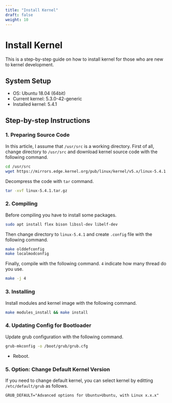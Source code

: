 ```yaml
---
title: "Install Kernel"
draft: false
weight: 10
---
```


# Install Kernel

This is a step-by-step guide on how to install kernel for those who are new to kernel development.

## System Setup

- OS: Ubuntu 18.04 (64bit)
- Current kernel: 5.3.0-42-generic
- Installed kernel: 5.4.1

## Step-by-step Instructions

### 1. Preparing Source Code

In this article, I assume that `/usr/src` is a working directory. First of all, change directory to `/usr/src` and download kernel source code with the following command.

```sh
cd /usr/src
wget https://mirrors.edge.kernel.org/pub/linux/kernel/v5.x/linux-5.4.1.tar.gz
```

Decompress the code with `tar` command.

```sh
tar -xvf linux-5.4.1.tar.gz
```

### 2. Compiling

Before compiling you have to install some packages.

```sh
sudo apt install flex bison libssl-dev libelf-dev
```

Then change directory to `linux-5.4.1` and create `.config` file with the following command.

```sh
make olddefconfig
make localmodconfig
```

Finally, compile with the following command. `4` indicate how many thread do you use.

```sh
make -j 4
```

### 3. Installing

Install modules and kernel image with the following command.

```sh
make modules_install && make install
```

### 4. Updating Config for Bootloader

Update grub configuration with the following command.

```sh
grub-mkconfig -o /boot/grub/grub.cfg
```

- Reboot.

### 5. Option: Change Default Kernel Version

If you need to change default kernel, you can select kernel by editting `/etc/default/grub` as follows.

```text
GRUB_DEFAULT="Advanced options for Ubuntu>Ubuntu, with Linux x.x.x"
```
